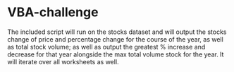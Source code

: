 # VBA-challenge

The included script will run on the stocks dataset and will output the stocks change of price and percentage change for the course of the year, as well as total stock volume; as well as output the greatest % increase and decrease for that year alongside the max total volume stock for the year. It will iterate over all worksheets as well.